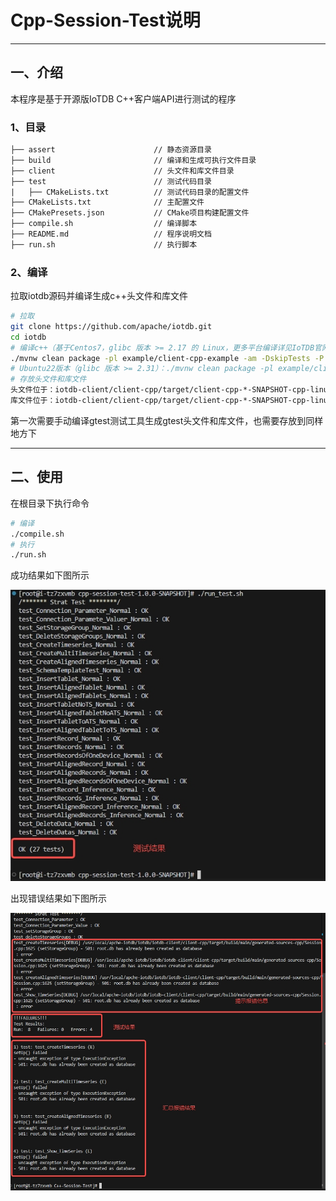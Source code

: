 # Cpp-Session-Test说明

-----

## 一、介绍

本程序是基于开源版IoTDB C++客户端API进行测试的程序

### 1、目录

```txt
├── assert                      // 静态资源目录
├── build                       // 编译和生成可执行文件目录
├── client                      // 头文件和库文件目录
├── test                        // 测试代码目录
|   ├── CMakeLists.txt          // 测试代码目录的配置文件
├── CMakeLists.txt              // 主配置文件
├── CMakePresets.json           // CMake项目构建配置文件
├── compile.sh                  // 编译脚本
├── README.md                   // 程序说明文档
├── run.sh                      // 执行脚本
```

### 2、编译

拉取iotdb源码并编译生成c++头文件和库文件

```bash
# 拉取
git clone https://github.com/apache/iotdb.git
cd iotdb
# 编译c++（基于Centos7，glibc 版本 >= 2.17 的 Linux，更多平台编译详见IoTDB官网文档：https://iotdb.apache.org/zh/UserGuide/latest/API/Programming-Cpp-Native-API.html#_2-2-%E6%89%A7%E8%A1%8C%E7%BC%96%E8%AF%91）
./mvnw clean package -pl example/client-cpp-example -am -DskipTests -P with-cpp -Diotdb-tools-thrift.version=0.14.1.1-glibc223-SNAPSHOT
# Ubuntu22版本（glibc 版本 >= 2.31）：./mvnw clean package -pl example/client-cpp-example -am -DskipTests -P with-cpp -Diotdb-tools-thrift.version=0.14.1.1-old-glibc-SNAPSHOT
# 存放头文件和库文件
头文件位于：iotdb-client/client-cpp/target/client-cpp-*-SNAPSHOT-cpp-linux-x86_64/include下，存放到测试程序根目录的client/include下
库文件位于：iotdb-client/client-cpp/target/client-cpp-*-SNAPSHOT-cpp-linux-x86_64/lib下，存放到测试程序根目录的client/lib下
```

第一次需要手动编译gtest测试工具生成gtest头文件和库文件，也需要存放到同样地方下

---

## 二、使用

在根目录下执行命令

```bash
# 编译
./compile.sh
# 执行
./run.sh
```

成功结果如下图所示

![image-20240912111738245](./assert/run_test1.png)

出现错误结果如下图所示

![image-20240912111707611](./assert/run_test2.png)

